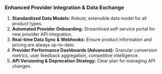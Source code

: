### Enhanced Provider Integration & Data Exchange

1.  **Standardized Data Models:** Robust, extensible data model for all product types.
2.  **Automated Provider Onboarding:** Streamlined self-service portal for new provider API integration.
3.  **Real-time Data Sync & Webhooks:** Ensure product information and pricing are always up-to-date.
4.  **Provider Performance Dashboards (Advanced):** Granular conversion metrics, user feedback aggregation, competitive intelligence.
5.  **API Versioning & Deprecation Strategy:** Clear plan for managing API changes.